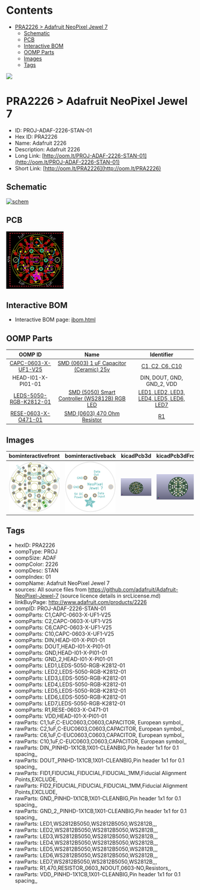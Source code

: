 



Contents
========

* [PRA2226 > Adafruit NeoPixel Jewel 7](#pra2226--adafruit-neopixel-jewel-7)
	* [Schematic](#schematic)
	* [PCB](#pcb)
	* [Interactive BOM](#interactive-bom)
	* [OOMP Parts](#oomp-parts)
	* [Images](#images)
	* [Tags](#tags)
  
![][im]
# PRA2226 > Adafruit NeoPixel Jewel 7

- ID: PROJ-ADAF-2226-STAN-01
- Hex ID: PRA2226
- Name: Adafruit 2226
- Description: Adafruit 2226
- Long Link: [http://oom.lt/PROJ-ADAF-2226-STAN-01](http://oom.lt/PROJ-ADAF-2226-STAN-01)
- Short Link: [http://oom.lt/PRA2226](http://oom.lt/PRA2226)

## Schematic
  
[![schem](eagleSchemImage.png)](eagleSchemImage.png)
## PCB
  
[![pcb](eagleImage.png)](eagleImage.png)
## Interactive BOM

- Interactive BOM page: [ibom.html](https://htmlpreview.github.io/?https://github.com/oomlout/oomlout_OOMP_projects/blob/main/PROJ-ADAF-2226-STAN-01/kicad/bom/ibom.html)

## OOMP Parts
  

|OOMP ID|Name|Identifier|
| :---: | :---: | :---: |
|[CAPC-0603-X-UF1-V25](https://github.com/oomlout/oomlout_OOMP_parts/tree/main/CAPC-0603-X-UF1-V25/)|[SMD (0603) 1 uF Capacitor (Ceramic) 25v](https://github.com/oomlout/oomlout_OOMP_parts/tree/main/CAPC-0603-X-UF1-V25/)|[C1, C2, C6, C10](https://github.com/oomlout/oomlout_OOMP_parts/tree/main/CAPC-0603-X-UF1-V25/)|
|HEAD-I01-X-PI01-01||DIN, DOUT, GND, GND_2, VDD|
|[LEDS-5050-RGB-K2812-01](https://github.com/oomlout/oomlout_OOMP_parts/tree/main/LEDS-5050-RGB-K2812-01/)|[SMD (5050) Smart Controller (WS2812B) RGB LED](https://github.com/oomlout/oomlout_OOMP_parts/tree/main/LEDS-5050-RGB-K2812-01/)|[LED1, LED2, LED3, LED4, LED5, LED6, LED7](https://github.com/oomlout/oomlout_OOMP_parts/tree/main/LEDS-5050-RGB-K2812-01/)|
|[RESE-0603-X-O471-01](https://github.com/oomlout/oomlout_OOMP_parts/tree/main/RESE-0603-X-O471-01/)|[SMD (0603) 470 Ohm Resistor](https://github.com/oomlout/oomlout_OOMP_parts/tree/main/RESE-0603-X-O471-01/)|[R1](https://github.com/oomlout/oomlout_OOMP_parts/tree/main/RESE-0603-X-O471-01/)|

## Images
  
  

|bominteractivefront|bominteractiveback|kicadPcb3d|kicadPcb3dFront|kicadPcb3dBack|kicadSchem|eagleImage|eagleSchemImage|pcbdraw|pcbdrawback|
| :---: | :---: | :---: | :---: | :---: | :---: | :---: | :---: | :---: | :---: |
|[![bominteractivefront](bomFront_140.png)](bomFront.png)|[![bominteractiveback](bomBack_140.png)](bomBack.png)|[![kicadPcb3d](kicadPcb3d_140.png)](kicadPcb3d.png)|[![kicadPcb3dFront](kicadPcb3dFront_140.png)](kicadPcb3dFront.png)|[![kicadPcb3dBack](kicadPcb3dBack_140.png)](kicadPcb3dBack.png)|[![kicadSchem](kicadSchem_140.png)](kicadSchem.png)|[![eagleImage](eagleImage_140.png)](eagleImage.png)|[![eagleSchemImage](eagleSchemImage_140.png)](eagleSchemImage.png)|[![pcbdraw](pcbdraw_140.png)](pcbdraw.png)|[![pcbdrawback](pcbdrawBack_140.png)](pcbdrawBack.png)|

## Tags

- hexID: PRA2226
- oompType: PROJ
- oompSize: ADAF
- oompColor: 2226
- oompDesc: STAN
- oompIndex: 01
- oompName: Adafruit NeoPixel Jewel 7
- sources: All source files from https://github.com/adafruit/Adafruit-NeoPixel-Jewel-7 (source licence details in srcLicense.md)
- linkBuyPage: http://www.adafruit.com/products/2226
- oompID: PROJ-ADAF-2226-STAN-01
- oompParts: C1,CAPC-0603-X-UF1-V25
- oompParts: C2,CAPC-0603-X-UF1-V25
- oompParts: C6,CAPC-0603-X-UF1-V25
- oompParts: C10,CAPC-0603-X-UF1-V25
- oompParts: DIN,HEAD-I01-X-PI01-01
- oompParts: DOUT,HEAD-I01-X-PI01-01
- oompParts: GND,HEAD-I01-X-PI01-01
- oompParts: GND_2,HEAD-I01-X-PI01-01
- oompParts: LED1,LEDS-5050-RGB-K2812-01
- oompParts: LED2,LEDS-5050-RGB-K2812-01
- oompParts: LED3,LEDS-5050-RGB-K2812-01
- oompParts: LED4,LEDS-5050-RGB-K2812-01
- oompParts: LED5,LEDS-5050-RGB-K2812-01
- oompParts: LED6,LEDS-5050-RGB-K2812-01
- oompParts: LED7,LEDS-5050-RGB-K2812-01
- oompParts: R1,RESE-0603-X-O471-01
- oompParts: VDD,HEAD-I01-X-PI01-01
- rawParts: C1,1uF,C-EUC0603,C0603,CAPACITOR, European symbol,,
- rawParts: C2,1uF,C-EUC0603,C0603,CAPACITOR, European symbol,,
- rawParts: C6,1uF,C-EUC0603,C0603,CAPACITOR, European symbol,,
- rawParts: C10,1uF,C-EUC0603,C0603,CAPACITOR, European symbol,,
- rawParts: DIN,,PINHD-1X1CB,1X01-CLEANBIG,Pin header 1x1 for 0.1 spacing,,
- rawParts: DOUT,,PINHD-1X1CB,1X01-CLEANBIG,Pin header 1x1 for 0.1 spacing,,
- rawParts: FID1,FIDUCIAL,FIDUCIAL,FIDUCIAL_1MM,Fiducial Alignment Points,EXCLUDE,
- rawParts: FID2,FIDUCIAL,FIDUCIAL,FIDUCIAL_1MM,Fiducial Alignment Points,EXCLUDE,
- rawParts: GND,,PINHD-1X1CB,1X01-CLEANBIG,Pin header 1x1 for 0.1 spacing,,
- rawParts: GND_2,,PINHD-1X1CB,1X01-CLEANBIG,Pin header 1x1 for 0.1 spacing,,
- rawParts: LED1,WS2812B5050,WS2812B5050,WS2812B,,,
- rawParts: LED2,WS2812B5050,WS2812B5050,WS2812B,,,
- rawParts: LED3,WS2812B5050,WS2812B5050,WS2812B,,,
- rawParts: LED4,WS2812B5050,WS2812B5050,WS2812B,,,
- rawParts: LED5,WS2812B5050,WS2812B5050,WS2812B,,,
- rawParts: LED6,WS2812B5050,WS2812B5050,WS2812B,,,
- rawParts: LED7,WS2812B5050,WS2812B5050,WS2812B,,,
- rawParts: R1,470,RESISTOR_0603_NOOUT,0603-NO,Resistors,,
- rawParts: VDD,,PINHD-1X1CB,1X01-CLEANBIG,Pin header 1x1 for 0.1 spacing,,



[im]: kicadPcb3d_450.png
